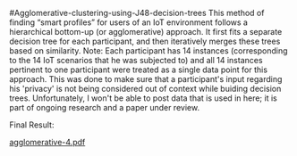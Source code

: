 #Agglomerative-clustering-using-J48-decision-trees
This method of finding “smart profiles” for users of an IoT environment follows a hierarchical bottom-up (or agglomerative) approach. It first fits a separate decision tree for each participant, and then iteratively merges these trees based on similarity.
Note: Each participant has 14 instances (corresponding to the 14 IoT scenarios that he was subjected to) and all 14 instances pertinent to one participant were treated as a single data point for this approach. This was done to make sure that a participant's input regarding his 'privacy' is not being considered out of context while buiding decision trees.
Unfortunately, I won't be able to post data that is used in here; it is part of ongoing research and a paper under review.

Final Result:

[agglomerative-4.pdf](https://github.com/abhilashbmenon/Agglomerative-clustering-using-J48-decision-trees/files/1448000/agglomerative-4.pdf)
